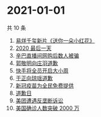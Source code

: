# 2021-01-01

共 10 条

<!-- BEGIN ZHIHUSEARCH -->
<!-- 最后更新时间 Fri Jan 01 2021 03:27:19 GMT+0800 (CST) -->
1. [易烊千玺新片《送你一朵小红花》](https://www.zhihu.com/search?q=送你一朵小红花)
1. [2020 最后一天](https://www.zhihu.com/search?q=2020最后一天)
1. [辛巴直播间网购后数人被骗](https://www.zhihu.com/search?q=辛巴电信诈骗)
1. [郭敬明向庄羽道歉](https://www.zhihu.com/search?q=郭敬明道歉)
1. [快手将全员开启大小周](https://www.zhihu.com/search?q=快手大小周)
1. [于正向琼瑶道歉](https://www.zhihu.com/search?q=于正道歉)
1. [新冠疫苗为全民免费提供](https://www.zhihu.com/search?q=新冠疫苗免费)
1. [道歉日](https://www.zhihu.com/search?q=道歉日)
1. [美团遭遇反垄断诉讼](https://www.zhihu.com/search?q=美团)
1. [美国确诊人数突破 2000 万](https://www.zhihu.com/search?q=美国疫情)
<!-- END ZHIHUSEARCH -->

